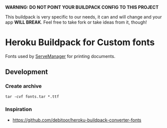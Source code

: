 __WARNING: DO NOT POINT YOUR BUILDPACK CONFIG TO THIS PROJECT__

This buildpack is very specific to our needs, it can and will change and your app __WILL BREAK__.
Feel free to take fork or take ideas from it, though!

# Heroku Buildpack for Custom fonts

Fonts used by [ServeManager](https://www.servemanager.com) for printing documents.

## Development

### Create archive
```
tar -cvf fonts.tar *.ttf
```

### Inspiration
* https://github.com/debitoor/heroku-buildpack-converter-fonts
